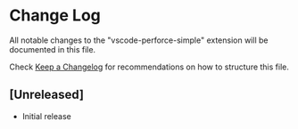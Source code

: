# Change Log

All notable changes to the "vscode-perforce-simple" extension will be documented in this file.

Check [Keep a Changelog](http://keepachangelog.com/) for recommendations on how to structure this file.

## [Unreleased]

- Initial release